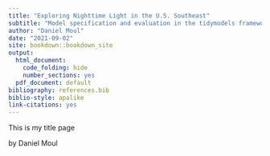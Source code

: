 ```yaml
---
title: "Exploring Nighttime Light in the U.S. Southeast"
subtitle: "Model specification and evaluation in the tidymodels framework"
author: "Daniel Moul"
date: "2021-09-02"
site: bookdown::bookdown_site
output:
  html_document:
    code_folding: hide
    number_sections: yes
  pdf_document: default
bibliography: references.bib
biblio-style: apalike
link-citations: yes
---
```

  




<!-- Chapters of this book are defined in _bookdown.yml -->

<!-- to create book, use the following in the console: bookdown::render_book() -->

This is my title page

by Daniel Moul
